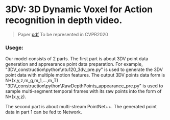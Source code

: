 # 3DV: 3D Dynamic Voxel for Action recognition in depth video.
> Paper [pdf](http://arxiv.org/abs/2005.05501)
To be represented in CVPR2020
 
### Usege:
Our model consists of 2 parts.
The first part is about 3DV point data generation and apprearance point data preparation.
For example, "3DV_construction\python\ntu120_3dv_pre.py" is used to generate the 3DV point data with multiple motion features. The output 3DV points data form is N*(x,y,z,m_g,m_1,...,m_T)
"3DV_construction\python\RawDepthPoints_appearance_pre.py" is used to sample multi-segment temporal frames with its raw points into the form of  N*(x,y,z).

The second part is about multi-stream PointNet++. The generated point data in part 1 can be fed to Network. 

